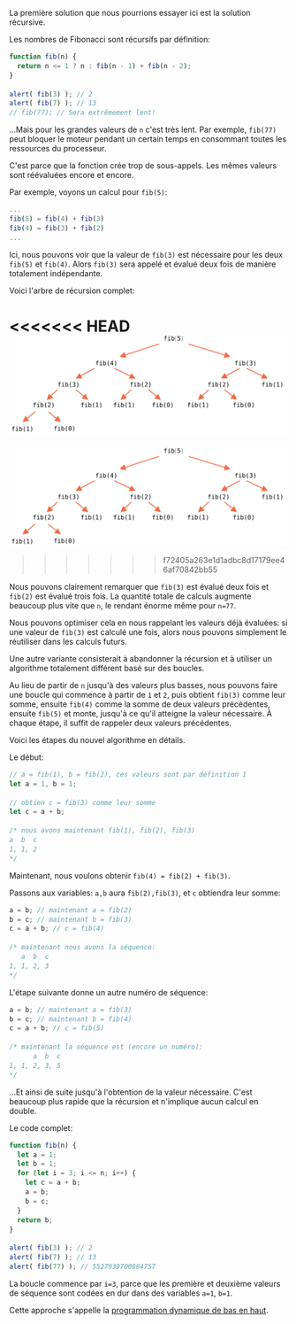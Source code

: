 La première solution que nous pourrions essayer ici est la solution récursive.

Les nombres de Fibonacci sont récursifs par définition:

```js run
function fib(n) {
  return n <= 1 ? n : fib(n - 1) + fib(n - 2);
}

alert( fib(3) ); // 2
alert( fib(7) ); // 13
// fib(77); // Sera extrêmement lent!
```

...Mais pour les grandes valeurs de `n` c'est très lent. Par exemple, `fib(77)` peut bloquer le moteur pendant un certain temps en consommant toutes les ressources du processeur.

C'est parce que la fonction crée trop de sous-appels. Les mêmes valeurs sont réévaluées encore et encore.

Par exemple, voyons un calcul pour `fib(5)`:

```js no-beautify
...
fib(5) = fib(4) + fib(3)
fib(4) = fib(3) + fib(2)
...
```

Ici, nous pouvons voir que la valeur de `fib(3)` est nécessaire pour les deux `fib(5)` et `fib(4)`. Alors `fib(3)` sera appelé et évalué deux fois de manière totalement indépendante.

Voici l'arbre de récursion complet:

<<<<<<< HEAD
![arbre de récursion de fibonacci](fibonacci-recursion-tree.svg)
=======
![fibonacci recursion tree](fibonacci-recursion-tree.svg)
>>>>>>> f72405a263e1d1adbc8d17179ee46af70842bb55

Nous pouvons clairement remarquer que `fib(3)` est évalué deux fois et `fib(2)` est évalué trois fois. La quantité totale de calculs augmente beaucoup plus vite que `n`, le rendant énorme même pour `n=77`.

Nous pouvons optimiser cela en nous rappelant les valeurs déjà évaluées: si une valeur de `fib(3)` est calculé une fois, alors nous pouvons simplement le réutiliser dans les calculs futurs.

Une autre variante consisterait à abandonner la récursion et à utiliser un algorithme totalement différent basé sur des boucles.

Au lieu de partir de `n` jusqu'à des valeurs plus basses, nous pouvons faire une boucle qui commence à partir de `1` et `2`, puis obtient `fib(3)` comme leur somme, ensuite `fib(4)` comme la somme de deux valeurs précédentes, ensuite `fib(5)` et monte, jusqu'à ce qu'il atteigne la valeur nécessaire. À chaque étape, il suffit de rappeler deux valeurs précédentes.

Voici les étapes du nouvel algorithme en détails.

Le début:

```js
// a = fib(1), b = fib(2), ces valeurs sont par définition 1
let a = 1, b = 1;

// obtien c = fib(3) comme leur somme
let c = a + b;

/* nous avons maintenant fib(1), fib(2), fib(3)
a  b  c
1, 1, 2
*/
```

Maintenant, nous voulons obtenir `fib(4) = fib(2) + fib(3)`.

Passons aux variables: `a,b` aura `fib(2),fib(3)`, et `c` obtiendra leur somme:

```js no-beautify
a = b; // maintenant a = fib(2)
b = c; // maintenant b = fib(3)
c = a + b; // c = fib(4)

/* maintenant nous avons la séquence:
   a  b  c
1, 1, 2, 3
*/
```

L'étape suivante donne un autre numéro de séquence:

```js no-beautify
a = b; // maintenant a = fib(3)
b = c; // maintenant b = fib(4)
c = a + b; // c = fib(5)

/* maintenant la séquence est (encore un numéro):
      a  b  c
1, 1, 2, 3, 5
*/
```

...Et ainsi de suite jusqu'à l'obtention de la valeur nécessaire. C'est beaucoup plus rapide que la récursion et n'implique aucun calcul en double.

Le code complet:

```js run
function fib(n) {
  let a = 1;
  let b = 1;
  for (let i = 3; i <= n; i++) {
    let c = a + b;
    a = b;
    b = c;
  }
  return b;
}

alert( fib(3) ); // 2
alert( fib(7) ); // 13
alert( fib(77) ); // 5527939700884757
```

La boucle commence par `i=3`, parce que les première et deuxième valeurs de séquence sont codées en dur dans des variables `a=1`, `b=1`.

Cette approche s'appelle la [programmation dynamique de bas en haut](https://fr.wikipedia.org/wiki/Programmation_dynamique).
